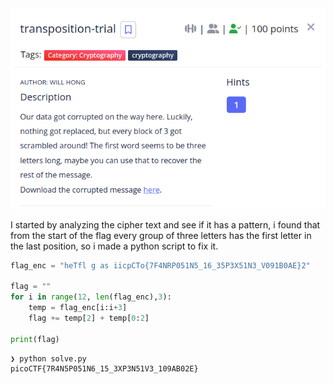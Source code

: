<img src="img/challenge.png">

I started by analyzing the cipher text and see if it has a pattern, i found that from the start of the flag every group of three letters has the first letter in the last position, so i made a python script to fix it.

```python
flag_enc = "heTfl g as iicpCTo{7F4NRP051N5_16_35P3X51N3_V091B0AE}2"

flag = ""
for i in range(12, len(flag_enc),3):
    temp = flag_enc[i:i+3]
    flag += temp[2] + temp[0:2]

print(flag)
```
```shell
❯ python solve.py
picoCTF{7R4N5P051N6_15_3XP3N51V3_109AB02E}
```
